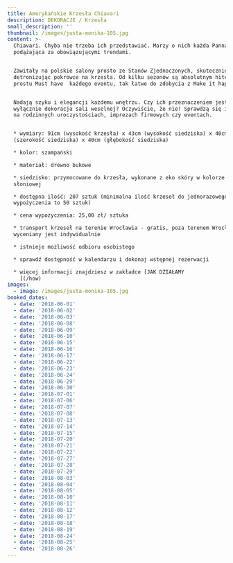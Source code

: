 ```yaml
---
title: Amerykańskie Krzesła Chiavari
description: DEKORACJE / Krzesła
small_description: ''
thumbnail: /images/justa-monika-105.jpg
content: >-
  Chiavari. Chyba nie trzeba ich przedstawiać. Marzy o nich każda Panna Młoda
  podążająca za obowiązującymi trendami.


  Zawitały na polskie salony prosto ze Stanów Zjednoczonych, skutecznie
  detronizując pokrowce na krzesła. Od kilku sezonów są absolutnym hitem. To po
  prostu Must have  każdego eventu, tak łatwe do zdobycia z Make it happen.


  Nadają szyku i elegancji każdemu wnętrzu. Czy ich przeznaczeniem jest
  wyłącznie dekoracja sali weselnej? Oczywiście, że nie! Sprawdzą się idealnie
  na rodzinnych uroczystościach, imprezach firmowych czy eventach.


  * wymiary: 91cm (wysokość krzesła) x 43cm (wysokość siedziska) x 40cm
  (szerokość siedziska) x 40cm (głębokość siedziska)

  * kolor: szampański

  * materiał: drewno bukowe

  * siedzisko: przymocowane do krzesła, wykonane z eko skóry w kolorze kości
  słoniowej                  

  * dostępna ilość: 207 sztuk (minimalna ilość krzeseł do jednorazowego
  wypożyczenia to 50 sztuk)

  * cena wypożyczenia: 25,00 zł/ sztuka

  * transport krzeseł na terenie Wrocławia - gratis, poza terenem Wrocławia
  wyceniany jest indywidualnie

  * istnieje możliwość odbioru osobistego

  * sprawdź dostępność w kalendarzu i dokonaj wstępnej rezerwacji

  * więcej informacji znajdziesz w zakładce [JAK DZIAŁAMY
    ](/how)
images:
  - image: /images/justa-monika-105.jpg
booked_dates:
  - date: '2018-06-01'
  - date: '2018-06-02'
  - date: '2018-06-03'
  - date: '2018-06-08'
  - date: '2018-06-09'
  - date: '2018-06-10'
  - date: '2018-06-15'
  - date: '2018-06-16'
  - date: '2018-06-17'
  - date: '2018-06-22'
  - date: '2018-06-23'
  - date: '2018-06-24'
  - date: '2018-06-29'
  - date: '2018-06-30'
  - date: '2018-07-01'
  - date: '2018-07-06'
  - date: '2018-07-07'
  - date: '2018-07-08'
  - date: '2018-07-13'
  - date: '2018-07-14'
  - date: '2018-07-15'
  - date: '2018-07-20'
  - date: '2018-07-21'
  - date: '2018-07-22'
  - date: '2018-07-27'
  - date: '2018-07-28'
  - date: '2018-07-29'
  - date: '2018-08-03'
  - date: '2018-08-04'
  - date: '2018-08-05'
  - date: '2018-08-10'
  - date: '2018-08-11'
  - date: '2018-08-12'
  - date: '2018-08-17'
  - date: '2018-08-18'
  - date: '2018-08-19'
  - date: '2018-08-24'
  - date: '2018-08-25'
  - date: '2018-08-26'
---
```


